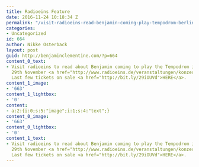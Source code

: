 ```yaml
---
title: Radioeins Feature
date: 2016-11-24 10:18:34 Z
permalink: "/visit-radioeins-read-benjamin-coming-play-tempodrom-berlin-29th-november/"
categories:
- Uncategorized
id: 664
author: Nikke Osterback
layout: post
guid: http://benjaminclementine.com/?p=664
content_0_text:
- Visit radioeins to read about Benjamin coming to play the Tempodrom in Berlin on
  29th November <a href="http://www.radioeins.de/veranstaltungen/konzerte/benjamin-clementine---exklusives-deutschlandkonzert-.html">HERE</a>.
  Last few tickets on sale <a href="http://bit.ly/29iOUVd">HERE</a>.
content_1_image:
- '663'
content_1_lightbox:
- '0'
content:
- a:2:{i:0;s:5:"image";i:1;s:4:"text";}
content_0_image:
- '663'
content_0_lightbox:
- '0'
content_1_text:
- Visit radioeins to read about Benjamin coming to play the Tempodrom in Berlin on
  29th November <a href="http://www.radioeins.de/veranstaltungen/konzerte/benjamin-clementine---exklusives-deutschlandkonzert-.html">HERE</a>.
  Last few tickets on sale <a href="http://bit.ly/29iOUVd">HERE</a>.
---
```


